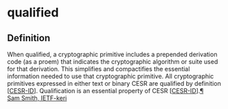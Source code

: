 # qualified
## Definition
When qualified, a cryptographic primitive includes a prepended derivation code (as a proem) that indicates the cryptographic algorithm or suite used for that derivation. This simplifies and compactifies the essential information needed to use that cryptographic primitive. All cryptographic primitives expressed in either text or binary CESR are qualified by definition [[CESR-ID](https://weboftrust.github.io/ietf-keri/draft-ssmith-keri.html#CESR-ID)]. Qualification is an essential property of CESR [[CESR-ID](https://weboftrust.github.io/ietf-keri/draft-ssmith-keri.html#CESR-ID)].[¶](https://weboftrust.github.io/ietf-keri/draft-ssmith-keri.html#section-2-2.4.1)  
[Sam Smith, IETF-keri](https://github.com/WebOfTrust/ietf-keri/blob/main/draft-ssmith-keri.md#basic-terminology)
